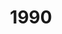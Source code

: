 ---
title: '1990'
indice: 0.34297233885669737
countries:
- title: Australia
  code: AUS
  indice: 0.3953893794492399
- title: Austria
  code: AUT
  indice: 0.3322780629736327
- title: Denmark
  code: DNK
  indice: 0.3839042192956322
- title: Finland
  code: FIN
  indice: 0.32997394714596534
- title: France
  code: FRA
  indice: 0.39802454986539365
- title: Italy
  code: ITA
  indice: 0.3567866529465079
- title: Korea
  code: KOR
  indice: 0.28460102524749725
- title: Netherlands
  code: NLD
  indice: 0.37632738401662447
- title: New Zealand
  code: NZL
  indice: 0.38204948950979123
- title: Norway
  code: NOR
  indice: 0.36061288320204127
- title: Sweden
  code: SWE
  indice: 0.36059047547483947
- title: Switzerland
  code: CHE
  indice: 0.2067804494114984
- title: United Kingdom
  code: GBR
  indice: 0.41042614721384196
- title: China
  code: CHN
  indice: 0.22386807824125707
---